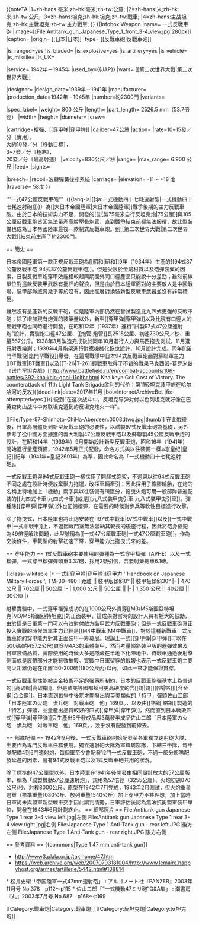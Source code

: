 {{noteTA
|1=zh-hans:毫米;zh-hk:毫米;zh-tw:公釐;
|2=zh-hans:米;zh-hk:米;zh-tw:公尺;
|3=zh-hans:坦克;zh-hk:坦克;zh-tw:戰車;
|4=zh-hans:主战坦克;zh-hk:主戰坦克;zh-tw:主力戰車;
}}
{{Infobox Weapon
|name= 一式反戰車砲
|image=[[File:Antitank_gun_Japanese_Type_1_front_3-4_view.jpg|280px]]
|caption= 
|origin= [[日本|日本]]
|type= [[反戰車砲|反戰車砲]]
<!-- Type selection -->
|is_ranged=yes
|is_bladed=
|is_explosive=yes
|is_artillery=yes
|is_vehicle=
|is_missile=
|is_UK=
<!-- Service history -->
|service= 1942年－1945年
|used_by={{JAP}}
|wars= [[第二次世界大戰|第二次世界大戰]]
<!-- 生產歷史 -->
|designer=
|design_date=1939年－1941年
|manufacturer=
|production_date=1942年－1945年
|number=約2300門 
|variants= 
<!-- 基本規格 -->
|spec_label=
|weight= 800 公斤 
|length= 
|part_length= 2526.5 mm（53.7倍徑）
|width= 
|height= 
|diameter=
|crew=
<!-- 投射武器規格 --> 
|cartridge=榴彈、[[穿甲弹|穿甲弹]]
|caliber=47公釐
|action= 
|rate=10~15發／分〔實用〕，<br />大約10發／分〔移動目標〕，<br />3~7發／分〔極寒〕，<br />20發／分〔最高射速〕
|velocity=830公尺／秒
|range= 
|max_range= 6.900 公尺
|feed= 
|sights= 
<!-- 火炮規格 -->
|breech=
|recoil=液體彈簧後座系統 
|carriage=
|elevation= -11 ~ +18 度
|traverse= 58度
}}

'''一式47公厘反戰車砲'''（{{lang-ja|[[:ja:一式機動四十七粍速射砲|一式機動四十七粍速射砲]]}}）為[[大日本帝國陸軍|大日本帝國陸軍]]戰爭後期的主力反戰車砲。由於日本的技術实力不足，開發的[[試製75毫米自行反坦克炮|75公厘]]與105公厘反戰車炮皆因無法量產高膛壓長炮管，直到戰爭結束前都無法服役，故此型裝備也成為日本帝國陸軍最後一款制式反戰車炮。到[[第二次世界大戰|第二次世界大戰]]結束前生產了約2300門。<br />

== 簡史 ==

日本帝國陸軍第一款正規反戰車砲為[[昭和|昭和]]9年（1934年）生產的[[94式37公釐反戰車砲|94式37公釐反戰車砲]]。但是受限於金屬材質以及砲彈裝藥的因素，日製反戰車炮穿甲效能相較起同期國外同口徑產品只能說十分差勁；雖然前線單位對這款反裝甲武器有批評的聲浪，但是由於日本陸軍面對的主要敵人是中國戰場，裝甲部隊威脅幾乎等於沒有，因此高層對換裝新型反戰車武器並沒有非常積極。

雖然沒有量產新的反戰車砲，但是陸軍內部仍然在嘗試製造比九四式更強的反戰車砲；除了增加現有炮彈的裝藥量以外，新型[[穿甲弹|穿甲弹]]以及比現有口徑大的反戰車砲也同時進行開發，在昭和12年（1937年）進行"試製97式47公厘速射炮"設計，實驗炮口徑47公厘、[[炮管|炮管]]長2515公厘、初速730公尺／秒、重量567公斤。1938年3月製造完成後於同年10月進行人力與馬匹拖曳測試，11月進行射表繪測；1939年4月炮架進行對應機械化拖曳設計，10月設計完成。同年[[諾門罕戰役|諾門罕戰役]]爆發，在這場戰爭中日本94式反戰車砲面對蘇聯軍主力[[BT戰車|BT戰車]]以及[[T-26|T-26]]輕戰車取得了不错的戰果<ref>马克西姆-葛罗米兹《诺门罕坦克战》</ref><ref>[http://www.battlefield.ru/en/combat-accounts/106-battles/392-khalkhin-ghol-11oltbr.html Khalkhyn Gol: Cost of Victory. The counterattack of 11th Light Tank Brigade胜利的代价：第11轻坦克装甲旅在哈尔哈河的反攻]{{dead link|date=2017年11月 |bot=InternetArchiveBot |fix-attempted=yes }}中说到“在这次战斗中，反坦克导弹对付以色列坦克就好像在巴英查岗山战斗中苏联坦克遭到的反坦克炮火一样”</ref>。

[[File:Type-97-Shinhoto-ChiHa-Aberdeen.0003dtwq.jpg|thumb]]
在此戰役後，日軍高層體認到新型反戰車砲的必要性，以試製97式反戰車砲為基礎，另外參考了從中國方面擄獲的義大利製47公厘反戰車砲以及蘇聯製45公厘反戰車炮的設計，在昭和14年（1939年）9月開始設計新型反戰車炮，昭和16年（1941年）開始進行量產預備，1942年5月正式配發，命名方式與以往裝備一樣以[[皇纪|皇紀]]紀年（1941年=皇紀2601年）為準，因此命名為「一式機動四十七粍速射砲」。

一式反戰車炮與94式反戰車砲一樣採用了開腳式砲架，不過與以往94式反戰車砲不同之處在設計時便放棄獸力拖運，改採車輛牽引；因此採用了橡膠輪胎，在炮的名稱上特地加上「機動」兩字與以往裝備有所區分，拖曳火炮可用一般部隊普遍配裝的[[九四式卡車|九四式卡車]]或是[[九八式裝甲曳引車|九八式裝甲曳引車]]。彈種除[[穿甲弹|穿甲弹]]外也配備榴彈，在需要的時候對步兵等軟性目標進行攻擊。

除了拖曳式，日本陸軍也將此炮安裝在[[97式中戰車|97式中戰車]]以及[[一式中戰車|一式中戰車]]上，不過因戰鬥室無法容納其較長的後座行程，因此將砲身縮短為49倍徑解決問題，此型號稱為[[一式47公厘戰車砲|一式47公厘戰車砲]]。作為交換條件，車載型的射擊初速下降，穿甲能力比拖曳式來的差。

== 穿甲能力 ==
1式反戰車砲主要使用的彈種為一式穿甲榴彈（APHE）以及一式榴彈。一式穿甲榴彈彈頭重3.37磅，採用2號引信，含發射藥總重6.1磅。<br />

{|class=wikitable
|+ 一式[[穿甲弹|穿甲弹]]穿甲力 <ref name="TM-E 30-480">''Handbook on Japanese Military Forces'', TM-30-480</ref>
! 距離 || 裝甲版傾斜0° || 裝甲板傾斜30°
|-
| 470 公尺   || 70公厘       || 50公厘
|-
| 1,000 公尺 || 50公厘       || 
|-
| 1,350 公尺 || 40公厘       || 30公厘
|}

射擊實驗中，一式穿甲榴彈成功的在1000公尺外貫穿[[M3/M5斯圖亞特坦克|M3/M5斯圖亞特坦克]]的正面裝甲，這成果對當時的設計人員有極大的鼓勵，由於這是日軍第一門可以有效對付敵方裝甲武力反戰車砲；但是一式反戰車砲真正投入實戰的時候盟軍主力已經是[[M4中戰車|M4中戰車]]，對於這種新戰車一式反戰車砲的穿甲能力對其正面裝甲一筹莫展。理論上一式[[穿甲弹|穿甲弹]]可以在500碼(約457.2公尺)貫穿M4A3的車體裝甲，然而考量傾斜裝甲版的避彈效果及日軍裝備品質，實際使用的時候大多是隱藏在半地下化陣地中，待戰車通過後射擊側面或是履帶部分才能有效摧毀。實戰中日軍留存的戰報也表示一式反戰車炮主要開火距離仍是在距離150-200碼(180公尺內)以內，如此一來才能保證貫穿。

一式反戰車炮性能被冶金技術不足的彈藥所制約，日本的反戰車炮彈基本上為普通的[[高碳鋼|高碳鋼]]，但是歐美等國都採用更高硬度的含[[钨|钨]][[铬|铬]][[合金鋼|合金鋼]]。日本直到戰爭中後期才開發出與英美類似的「特甲」彈頭<ref>佐山二郎「日本陸軍の火砲　歩兵砲　対戦車砲　他」169頁。</ref>，以及由[[铬鋼|铬鋼]]製造的「特乙」彈頭，並量產出品質較好的四式[[穿甲弹|穿甲弹]]，然而直到日本戰敗四式[[穿甲弹|穿甲弹]]只生產出5千發成品與3萬發半成品<ref>佐山二郎「日本陸軍の火砲　歩兵砲　対戦車砲　他」169頁。</ref>，幾乎沒有配發到前線去。

== 部隊配備 ==
1942年9月後，一式反戰車砲開始配發至各軍獨立速射砲大隊，主要作為專門反戰車任務使用。獨立速射砲大隊為軍職屬部隊，下轄三中隊，每中隊配備4到6門速射炮，每個軍至少會配發12門一式反戰車砲，不過一部分部隊配發延遲的因素，會有94式反戰車砲以及1式反戰車砲共用的狀況。

除了標準的47公厘型以外，日本陸軍在1941年後開發由相同設計放大的57公厘版本，稱為「試製機動57公厘速射炮」，規格為57倍徑（3255公厘）、火炮初速870公尺/秒、射程8000公尺。原型在1942年7月完成，1943年2月測試，但火炮重量過重（標準重量1080公斤、放列重量1540公斤）加上穿甲力不甚理想，加上當時日軍尚未與盟軍新型戰車交手因此誤判情勢，日軍評估後認為無法抗衡盟軍裝甲單位，開發在1943年6月計劃終止。
== 細部照片 ==
<gallery>
File:Antitank gun Japanese Type 1 rear 3-4 view left.jpg|左側
File:Antitank gun Japanese Type 1 rear 3-4 view right.jpg|右側
File:Japanese Type 1 Anti-Tank gun - rear left.JPG|後方左側
File:Japanese Type 1 Anti-Tank gun - rear right.JPG|後方右側
</gallery>



== 參考資料 ==
{{commons|Type 1 47 mm anti-tank gun}}
* http://www3.plala.or.jp/takihome/47.htm
* https://web.archive.org/web/20070703181004/http://www.lemaire.happyhost.org/armes/artillerie/5442.html#108814
<references/>
* 松井史衛「帝国陸軍一式47mm速射砲」
: アルゴノート社『PANZER』2003年11月号 No.378　p112～p115
* 佐山二郎「“一式機動47ミリ砲”Q&A集」
: 潮書房『丸』2003年7月号 No.687　p168～p169

[[Category:戰車炮|Category:戰車炮]]
[[Category:反坦克炮|Category:反坦克炮]]